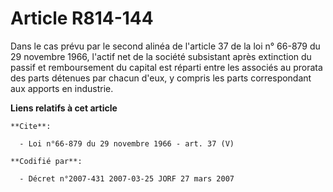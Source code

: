 # Article R814-144

Dans le cas prévu par le second alinéa de l'article 37 de la loi n° 66-879 du 29 novembre 1966, l'actif net de la société
subsistant après extinction du passif et remboursement du capital est réparti entre les associés au prorata des parts
détenues par chacun d'eux, y compris les parts correspondant aux apports en industrie.

**Liens relatifs à cet article**

	**Cite**:

	  - Loi n°66-879 du 29 novembre 1966 - art. 37 (V)

	**Codifié par**:

	  - Décret n°2007-431 2007-03-25 JORF 27 mars 2007
